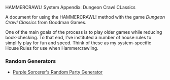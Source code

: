 HAMMERCRAWL! System Appendix: Dungeon Crawl CLassics

A document for using the HAMMERCRAWL! method with the game _Dungeon Crawl Classics_ from Goodman Games.

One of the main goals of the process is to play older games while reducing book-checking. To that end, I've instituted a number of house rules to simplify play for fun and speed. Think of these as my system-specific House Rules for use when Hammercrawling.

### Random Generators

* [Purple Sorcerer's Random Party Generator](https://purplesorcerer.com/create_upper.php)